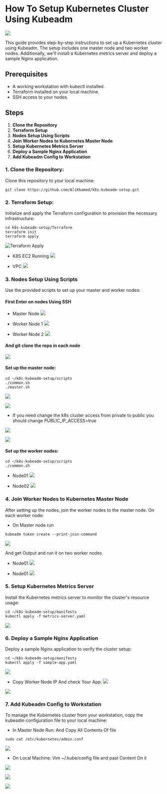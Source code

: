 # How To Setup Kubernetes Cluster Using Kubeadm

![](https://github.com/AliKhamed/k8s-kubeadm-setup/blob/main/screenshots/Diagram.png)


This guide provides step-by-step instructions to set up a Kubernetes cluster using Kubeadm. The setup includes one master node and two worker nodes. Additionally, we'll install a Kubernetes metrics server and deploy a sample Nginx application.

## Prerequisites
- A working workstation with kubectl installed.
- Terraform installed on your local machine.
- SSH access to your nodes.

## Steps
1. **Clone the Repository**
2. **Terraform Setup**
3. **Nodes Setup Using Scripts**
4. **Join Worker Nodes to Kubernetes Master Node**
5. **Setup Kubernetes Metrics Server**
6. **Deploy a Sample Nginx Application**
7. **Add Kubeadm Config to Workstation**


### 1. Clone the Repository:
Clone this repository to your local machine:

```
git clone https://github.com/AliKhamed/k8s-kubeadm-setup.git

```

### 2. Terraform Setup:
Initialize and apply the Terraform configuration to provision the necessary infrastructure:

```
cd k8s-kubeadm-setup/Terraform
terraform init
terraform apply

```

![Terraform Apply](https://github.com/AliKhamed/k8s-kubeadm-setup/blob/main/screenshots/terrformApply.png)

- K8S EC2 Running
![](https://github.com/AliKhamed/k8s-kubeadm-setup/blob/main/screenshots/ec2s.png)

- VPC 
![](https://github.com/AliKhamed/k8s-kubeadm-setup/blob/main/screenshots/vpc.png)



### 3. Nodes Setup Using Scripts
Use the provided scripts to set up your master and worker nodes:

#### First Enter on nodes Using SSH

- Master Node
![](https://github.com/AliKhamed/k8s-kubeadm-setup/blob/main/screenshots/master.png)

- Worker Node 1
![](https://github.com/AliKhamed/k8s-kubeadm-setup/blob/main/screenshots/node01.png)

- Worker Node 2
![](https://github.com/AliKhamed/k8s-kubeadm-setup/blob/main/screenshots/node02.png)

#### And git clone the repo in each node

![](https://github.com/AliKhamed/k8s-kubeadm-setup/blob/main/screenshots/git-clone.png)


#### Set up the master node:

```
cd ~/k8s-kubeadm-setup/scripts
./common.sh
./master.sh

```

![](https://github.com/AliKhamed/k8s-kubeadm-setup/blob/main/screenshots/common.png)


![](https://github.com/AliKhamed/k8s-kubeadm-setup/blob/main/screenshots/mastersh.png)

- If you need change the k8s cluster access from private to public you should change PUBLIC_IP_ACCESS=true

![](https://github.com/AliKhamed/k8s-kubeadm-setup/blob/main/screenshots/masterFileTrue.png)

![](https://github.com/AliKhamed/k8s-kubeadm-setup/blob/main/screenshots/mastersh2.png)



#### Set up the worker nodes:

```
cd ~/k8s-kubeadm-setup/scripts
./common.sh

```
- Node01
![](https://github.com/AliKhamed/k8s-kubeadm-setup/blob/main/screenshots/common2.png)

- Node02
![](https://github.com/AliKhamed/k8s-kubeadm-setup/blob/main/screenshots/common3.png)



### 4. Join Worker Nodes to Kubernetes Master Node
After setting up the nodes, join the worker nodes to the master node. On each worker node:


- On Master node run 
```
kubeadm token create --print-join-command

```
![](https://github.com/AliKhamed/k8s-kubeadm-setup/blob/main/screenshots/joinCommand1.png)


And get Output and run it on two worker nodes

- Node01
![](https://github.com/AliKhamed/k8s-kubeadm-setup/blob/main/screenshots/joinCommand2.png)


- Node01
![](https://github.com/AliKhamed/k8s-kubeadm-setup/blob/main/screenshots/joinCommand3.png)



### 5. Setup Kubernetes Metrics Server
Install the Kubernetes metrics server to monitor the cluster's resource usage:

```
cd ~/k8s-kubeadm-setup/manifests
kubectl apply -f metrics-server.yaml 

```

![](https://github.com/AliKhamed/k8s-kubeadm-setup/blob/main/screenshots/metrix.png)


### 6. Deploy a Sample Nginx Application
Deploy a sample Nginx application to verify the cluster setup:

```
cd ~/k8s-kubeadm-setup/manifests
kubectl apply -f sample-app.yaml

```

![](https://github.com/AliKhamed/k8s-kubeadm-setup/blob/main/screenshots/deployNginx.png)


- Copy Worker Node IP And check Your App:
![](https://github.com/AliKhamed/k8s-kubeadm-setup/blob/main/screenshots/workerIP.png)


![](https://github.com/AliKhamed/k8s-kubeadm-setup/blob/main/screenshots/nginxPage.png)


### 7. Add Kubeadm Config to Workstation
To manage the Kubernetes cluster from your workstation, copy the kubeadm configuration file to your local machine:

- In Master Node Run: And Copy All Contents Of file
```
sudo cat /etc/kubernetes/admin.conf 

```
![](https://github.com/AliKhamed/k8s-kubeadm-setup/blob/main/screenshots/kubeconfig1.png)


- On Local Machine: Vim ~/.kube/config file and past Content On it 

![](https://github.com/AliKhamed/k8s-kubeadm-setup/blob/main/screenshots/kubeLocal.png)

![](https://github.com/AliKhamed/k8s-kubeadm-setup/blob/main/screenshots/kubeLocal2.png)

![](https://github.com/AliKhamed/k8s-kubeadm-setup/blob/main/screenshots/kubeLocal3.png)
